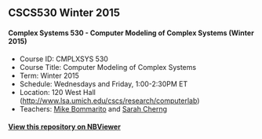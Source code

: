 ## CSCS530 Winter 2015
#### Complex Systems 530 - Computer Modeling of Complex Systems (Winter 2015)

  * Course ID: CMPLXSYS 530
  * Course Title: Computer Modeling of Complex Systems
  * Term: Winter 2015
  * Schedule: Wednesdays and Friday, 1:00-2:30PM ET
  * Location: 120 West Hall (http://www.lsa.umich.edu/cscs/research/computerlab)
  * Teachers: [Mike Bommarito](linkedin.com/in/bommarito) and [Sarah Cherng](https://www.linkedin.com/pub/sarah-cherng/35/1b7/316)

#### [View this repository on NBViewer](http://nbviewer.ipython.org/github/mjbommar/cscs-530-w2015/tree/master/)
